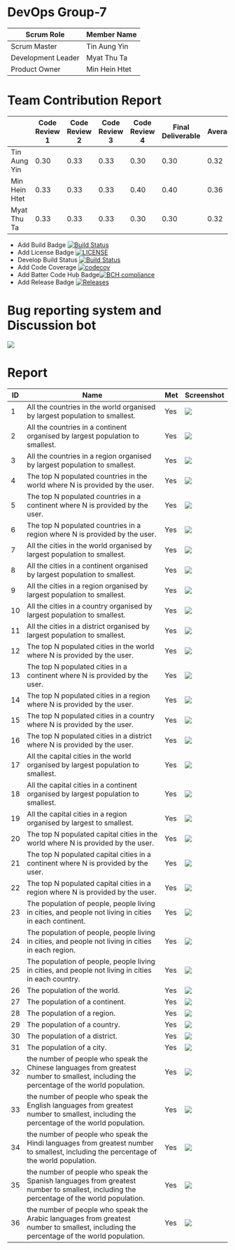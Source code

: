 # DevOps Group-7

| Scrum Role  | Member Name |
| ------------- | ------------- |
| Scrum Master | Tin Aung Yin |
| Development Leader | Myat Thu Ta |
| Product Owner  | Min Hein Htet |


# Team Contribution Report 
|      | Code Review 1 | Code Review 2 | Code Review 3 | Code Review 4 | Final Deliverable | Average |
|------|---------------|---------------|---------------|---------------|-------------------|-------|
| Tin Aung Yin | 0.30 | 0.33 | 0.33 | 0.30 | 0.30 | 0.32|
| Min Hein Htet | 0.33 | 0.33 | 0.33 | 0.40 | 0.40 | 0.36 |
| Myat Thu Ta | 0.33 | 0.33 | 0.33 | 0.30 | 0.30 | 0.32 |


- Add Build Badge [![Build Status](https://travis-ci.org/devops-set09623/Group-7.svg?branch=master)](https://travis-ci.org/devops-set09623/Group-7)
- Add License Badge [![LICENSE](https://img.shields.io/github/license/devops-set09623/Group-7.svg?style=flat-square)](https://github.com/devops-set09623/Group-7/blob/master/LICENSE)
- Develop Build Status [![Build Status](https://travis-ci.org/devops-set09623/Group-7.svg?branch=develop)](https://travis-ci.org/devops-set09623/Group-7)
- Add Code Coverage [![codecov](https://codecov.io/gh/devops-set09623/Group-7/branch/develop/graph/badge.svg)](https://codecov.io/gh/devops-set09623/Group-7)
- Add Batter Code Hub Badge[![BCH compliance](https://bettercodehub.com/edge/badge/devops-set09623/Group-7?branch=master)](https://bettercodehub.com/)
- Add Release Badge [![Releases](https://img.shields.io/github/release/devops-set09623/Group-7/all.svg?style=flat-square)](https://github.com/devops-set09623/Group-7/releases)


#  Bug reporting system and Discussion bot
![](screenshot/bugreportsystem.PNG) 

# Report 
| ID | Name | Met | Screenshot |
| --- | --- | --- | --- |
| 1 | All the countries in the world organised by largest population to smallest. | Yes | ![](screenshot/1.PNG) |
| 2 | All the countries in a continent organised by largest population to smallest. | Yes | ![](screenshot/2.png) |
| 3 | All the countries in a region organised by largest population to smallest. | Yes | ![](screenshot/3.PNG) |
| 4 | The top N populated countries in the world where N is provided by the user. | Yes | ![](screenshot/4.PNG) |
| 5 | The top N populated countries in a continent where N is provided by the user. | Yes | ![](screenshot/5.PNG) |
| 6 | The top N populated countries in a region where N is provided by the user. | Yes | ![](screenshot/6.PNG) |
| 7 | All the cities in the world organised by largest population to smallest. | Yes | ![](screenshot/7.PNG) |
| 8 | All the cities in a continent organised by largest population to smallest. | Yes | ![](screenshot/8.PNG) |
| 9 | All the cities in a region organised by largest population to smallest. | Yes | ![](screenshot/9.PNG) |
| 10 | All the cities in a country organised by largest population to smallest. | Yes | ![](screenshot/10.PNG) |
| 11 | All the cities in a district organised by largest population to smallest. | Yes | ![](screenshot/11.PNG) |
| 12 | The top N populated cities in the world where N is provided by the user. | Yes | ![](screenshot/12.PNG) |
| 13 | The top N populated cities in a continent where N is provided by the user. | Yes | ![](screenshot/13.PNG) |
| 14 | The top N populated cities in a region where N is provided by the user. | Yes | ![](screenshot/14.PNG) |
| 15 | The top N populated cities in a country where N is provided by the user. | Yes | ![](screenshot/15.PNG) |
| 16 | The top N populated cities in a district where N is provided by the user. | Yes | ![](screenshot/16.PNG) |
| 17 | All the capital cities in the world organised by largest population to smallest. | Yes | ![](screenshot/17.PNG) |
| 18 | All the capital cities in a continent organised by largest population to smallest. | Yes | ![](screenshot/18.PNG) |
| 19 | All the capital cities in a region organised by largest to smallest. | Yes | ![](screenshot/19.PNG) |
| 20 | The top N populated capital cities in the world where N is provided by the user. | Yes | ![](screenshot/20.PNG) |
| 21 | The top N populated capital cities in a continent where N is provided by the user. | Yes | ![](screenshot/21.PNG) |
| 22 | The top N populated capital cities in a region where N is provided by the user. | Yes | ![](screenshot/22.PNG) |
| 23 | The population of people, people living in cities, and people not living in cities in each continent. | Yes | ![](screenshot/23.PNG) |
| 24 | The population of people, people living in cities, and people not living in cities in each region. | Yes | ![](screenshot/24.PNG) |
| 25 | The population of people, people living in cities, and people not living in cities in each country. | Yes | ![](screenshot/25.PNG) |
| 26 | The population of the world. | Yes | ![](screenshot/26.PNG) |
| 27 | The population of a continent. | Yes | ![](screenshot/27.PNG) |
| 28 | The population of a region. | Yes | ![](screenshot/28.PNG) |
| 29 | The population of a country. | Yes | ![](screenshot/29.PNG) |
| 30 | The population of a district. | Yes | ![](screenshot/30.PNG) |
| 31 | The population of a city. | Yes | ![](screenshot/31.PNG) |
| 32 | the number of people who speak the Chinese languages from greatest number to smallest, including the percentage of the world population. | Yes | ![](screenshot/32.PNG) |
| 33 | the number of people who speak the English languages from greatest number to smallest, including the percentage of the world population. | Yes | ![](screenshot/33.PNG) |
| 34 | the number of people who speak the Hindi languages from greatest number to smallest, including the percentage of the world population. | Yes | ![](screenshot/34.PNG) |
| 35 | the number of people who speak the Spanish languages from greatest number to smallest, including the percentage of the world population. | Yes | ![](screenshot/35.PNG) |
| 36 | the number of people who speak the Arabic languages from greatest number to smallest, including the percentage of the world population. | Yes | ![](screenshot/36.PNG) |
